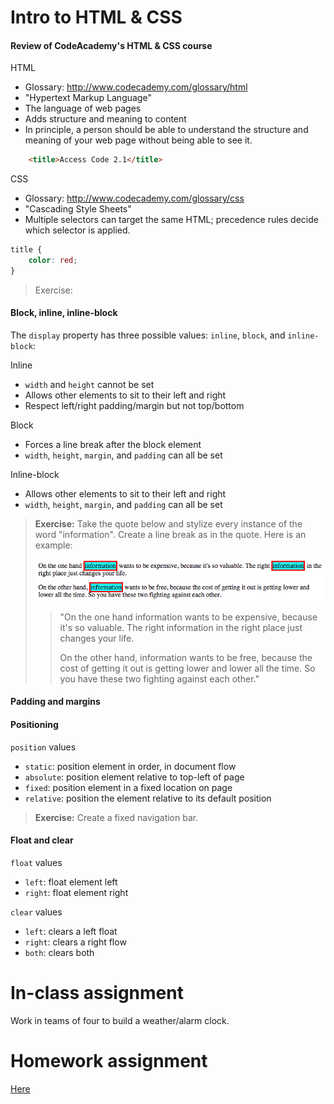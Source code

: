 # Intro to HTML & CSS

#### Review of CodeAcademy's HTML & CSS course

HTML
- Glossary: http://www.codecademy.com/glossary/html
- "Hypertext Markup Language"
- The language of web pages
- Adds structure and meaning to content
- In principle, a person should be able to understand the structure and meaning of your web page without being able to see it.

```html
    <title>Access Code 2.1</title>
```

CSS
- Glossary: http://www.codecademy.com/glossary/css
- "Cascading Style Sheets"
- Multiple selectors can target the same HTML; precedence rules decide which selector is applied.

```css
title {
    color: red;
}
```

> Exercise: 

#### Block, inline, inline-block

The `display` property has three possible values: `inline`, `block`, and `inline-block`:

Inline
- `width` and `height` cannot be set
- Allows other elements to sit to their left and right
- Respect left/right padding/margin but not top/bottom

Block
- Forces a line break after the block element
- `width`, `height`, `margin`, and `padding` can all be set

Inline-block
- Allows other elements to sit to their left and right
- `width`, `height`, `margin`, and `padding` can all be set

> **Exercise:** Take the quote below and stylize every instance of the word "information". Create a line break as in the quote. Here is an example:
>
> ![information](images/information.png)
>
> >"On the one hand information wants to be expensive, because it's so valuable. The right information in the right place just changes your life.
> >
> > On the other hand, information wants to be free, because the cost of getting it out is getting lower and lower all the time. So you have these two fighting against each other."

#### Padding and margins

#### Positioning

`position` values
- `static`: position element in order, in document flow
- `absolute`: position element relative to top-left of page
- `fixed`: position element in a fixed location on page
- `relative`: position the element relative to its default position

> **Exercise:** Create a fixed navigation bar.

#### Float and clear

`float` values
- `left`: float element left
- `right`: float element right

`clear` values
- `left`: clears a left float
- `right`: clears a right flow
- `both`: clears both

# In-class assignment
Work in teams of four to build a weather/alarm clock.

# Homework assignment
[Here](https://github.com/C4Q/ac15-bootcamp/blob/master/assignment.md)


